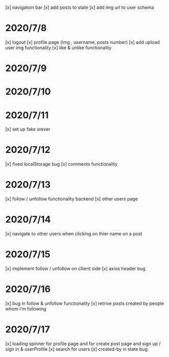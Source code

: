 [x] navigatoin bar
[x] add posts to state
[x] add img url to user schema

# 2020/7/8

[x] logout
[x] profile page (img , username, posts number)
[x] add upload user img functionality
[x] like & unlike functionality

# 2020/7/9

# 2020/7/10

# 2020/7/11

[x] set up fake srever

# 2020/7/12

[x] fixed localStorage bug
[x] comments functionality

# 2020/7/13

[x] follow / unfollow functionality backend
[x] other users page

# 2020/7/14

[x] navigate to other users when clicking on thier name on a post

# 2020/7/15

[x] implement follow / unfollow on cllient side
[x] axios header bug

# 2020/7/16

[x] bug in follow & unfollow functionality
[x] retrive posts created by people whom i'm following

# 2020/7/17

[x] loading spinner for profile page and for create post page and sign up / sign in & userProfile
[x] search for users
[x] created-by in state bug
